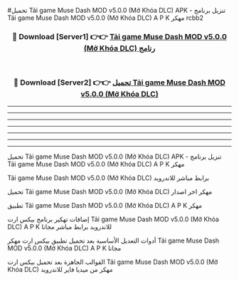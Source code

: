 #تحميل Tải game Muse Dash MOD v5.0.0 (Mở Khóa DLC)  APK - تنزيل برنامج Tải game Muse Dash MOD v5.0.0 (Mở Khóa DLC)  A P K مهكر rcbb2 



<div align="center">
<h3>🔴 Download [Server1] 👉👉 <a href="https://apkdownload10.web.app/?title=Tải game Muse Dash MOD v5.0.0 (Mở Khóa DLC) ">Tải game Muse Dash MOD v5.0.0 (Mở Khóa DLC)  رنامج</a></h3><br>

<h3>🔴 Download [Server2] 👉👉 <a href="https://apkdownload10.web.app/?title=Tải game Muse Dash MOD v5.0.0 (Mở Khóa DLC) ">تحميل Tải game Muse Dash MOD v5.0.0 (Mở Khóa DLC)  </a></h3>
</div>


----------------------------------------------------------

----------------------------------------------------------

----------------------------------------------------------

----------------------------------------------------------

----------------------------------------------------------

----------------------------------------------------------

----------------------------------------------------------

تحميل Tải game Muse Dash MOD v5.0.0 (Mở Khóa DLC)  APK - تنزيل برنامج Tải game Muse Dash MOD v5.0.0 (Mở Khóa DLC)  A P K مهكر

Tải game Muse Dash MOD v5.0.0 (Mở Khóa DLC)  برابط مباشر للاندرويد

تحميل Tải game Muse Dash MOD v5.0.0 (Mở Khóa DLC)  مهكر اخر اصدار

تطبيق Tải game Muse Dash MOD v5.0.0 (Mở Khóa DLC)  A P K مهكر

إضافات تهكير برنامج بيكس ارت Tải game Muse Dash MOD v5.0.0 (Mở Khóa DLC)  A P K للاندرويد برابط مباشر مجانا

أدوات التعديل الأساسية بعد تحميل تطبيق بيكس ارت مهكر Tải game Muse Dash MOD v5.0.0 (Mở Khóa DLC)  A P K مجانا

القوالب الجاهزة بعد تحميل بيكس ارت Tải game Muse Dash MOD v5.0.0 (Mở Khóa DLC)  مهكر من ميديا فاير للاندرويد


